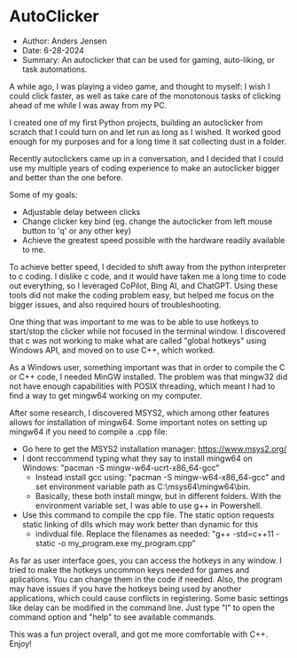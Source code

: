 # AutoClicker
- Author: Anders Jensen
- Date: 6-28-2024
- Summary: An autoclicker that can be used for gaming, auto-liking, or task automations.

A while ago, I was playing a video game, and thought to myself: 
  I wish I could click faster, as well as take care of the monotonous tasks of clicking ahead of me while I was away from my PC. 

I created one of my first Python projects, building an autoclicker from scratch that I could turn on and let run as long as I wished.
It worked good enough for my purposes and for a long time it sat collecting dust in a folder.

Recently autoclickers came up in a conversation, and I decided that I could use my multiple years of coding experience to make an
autoclicker bigger and better than the one before.

Some of my goals:
  - Adjustable delay between clicks
  - Change clicker key bind (eg. change the autoclicker from left mouse button to 'q' or any other key)
  - Achieve the greatest speed possible with the hardware readily available to me.

To achieve better speed, I decided to shift away from the python interpreter to c coding. I dislike c code, and it would have taken me
a long time to code out everything, so I leveraged CoPilot, Bing AI, and ChatGPT. Using these tools did not make the coding problem
easy, but helped me focus on the bigger issues, and also required hours of troubleshooting.

One thing that was important to me was to be able to use hotkeys to start/stop the clicker while not focused in the terminal window.
I discovered that c was not working to make what are called "global hotkeys" using Windows API, and moved on to use C++, which worked.

As a Windows user, something important was that in order to compile the C or C++ code, I needed MinGW installed. The problem was that
mingw32 did not have enough capabilities with POSIX threading, which meant I had to find a way to get mingw64 working on my computer.

After some research, I discovered MSYS2, which among other features allows for installation of mingw64. Some important notes on setting
up mingw64 if you need to compile a .cpp file:

  - Go here to get the MSYS2 installation manager: https://www.msys2.org/
  - I dont reccommend typing what they say to install mingw64 on Windows: "pacman -S mingw-w64-ucrt-x86_64-gcc"
    - Instead install gcc using: "pacman -S mingw-w64-x86_64-gcc" and set environment variable path as C:\msys64\mingw64\bin.
    - Basically, these both install mingw, but in different folders. With the environment variable set, I was able to use g++ in Powershell.
  - Use this command to compile the cpp file. The static option requests static linking of dlls which may work better than dynamic for this
    - indivdual file. Replace the filenames as needed: "g++ -std=c++11 -static -o my_program.exe my_program.cpp"

As far as user interface goes, you can access the hotkeys in any window. I tried to make the hotkeys uncommon keys needed for games and
aplications. You can change them in the code if needed. Also, the program may have issues if you have the hotkeys being used by another
applications, which could cause conflicts in registering. Some basic settings like delay can be modified in the command line.
Just type "l" to open the command option and "help" to see available commands.

This was a fun project overall, and got me more comfortable with C++. Enjoy!
